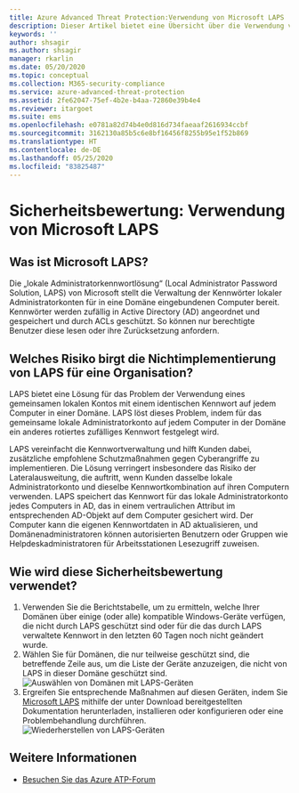 ```yaml
---
title: Azure Advanced Threat Protection:Verwendung von Microsoft LAPS
description: Dieser Artikel bietet eine Übersicht über die Verwendung von Microsoft LAPS von Azure ATP zur Bewertung des Identitätssicherheitsstatus von Klartext.
keywords: ''
author: shsagir
ms.author: shsagir
manager: rkarlin
ms.date: 05/20/2020
ms.topic: conceptual
ms.collection: M365-security-compliance
ms.service: azure-advanced-threat-protection
ms.assetid: 2fe62047-75ef-4b2e-b4aa-72860e39b4e4
ms.reviewer: itargoet
ms.suite: ems
ms.openlocfilehash: e0781a82d74b4e0d816d734faeaaf2616934ccbf
ms.sourcegitcommit: 3162130a85b5c6e8bf16456f8255b95e1f52b869
ms.translationtype: HT
ms.contentlocale: de-DE
ms.lasthandoff: 05/25/2020
ms.locfileid: "83825487"
---
```

# <a name="security-assessment-microsoft-laps-usage"></a>Sicherheitsbewertung: Verwendung von Microsoft LAPS

## <a name="what-is-microsoft-laps"></a>Was ist Microsoft LAPS?

Die „lokale Administratorkennwortlösung“ (Local Administrator Password Solution, LAPS) von Microsoft stellt die Verwaltung der Kennwörter lokaler Administratorkonten für in eine Domäne eingebundenen Computer bereit. Kennwörter werden zufällig in Active Directory (AD) angeordnet und gespeichert und durch ACLs geschützt. So können nur berechtigte Benutzer diese lesen oder ihre Zurücksetzung anfordern.

## <a name="what-risk-does-not-implementing-laps-pose-to-an-organization"></a>Welches Risiko birgt die Nichtimplementierung von LAPS für eine Organisation?

LAPS bietet eine Lösung für das Problem der Verwendung eines gemeinsamen lokalen Kontos mit einem identischen Kennwort auf jedem Computer in einer Domäne. LAPS löst dieses Problem, indem für das gemeinsame lokale Administratorkonto auf jedem Computer in der Domäne ein anderes rotiertes zufälliges Kennwort festgelegt wird.

LAPS vereinfacht die Kennwortverwaltung und hilft Kunden dabei, zusätzliche empfohlene Schutzmaßnahmen gegen Cyberangriffe zu implementieren. Die Lösung verringert insbesondere das Risiko der Lateralausweitung, die auftritt, wenn Kunden dasselbe lokale Administratorkonto und dieselbe Kennwortkombination auf ihren Computern verwenden. LAPS speichert das Kennwort für das lokale Administratorkonto jedes Computers in AD, das in einem vertraulichen Attribut im entsprechenden AD-Objekt auf dem Computer gesichert wird. Der Computer kann die eigenen Kennwortdaten in AD aktualisieren, und Domänenadministratoren können autorisierten Benutzern oder Gruppen wie Helpdeskadministratoren für Arbeitsstationen Lesezugriff zuweisen.

## <a name="how-do-i-use-this-security-assessment"></a>Wie wird diese Sicherheitsbewertung verwendet?

1. Verwenden Sie die Berichtstabelle, um zu ermitteln, welche Ihrer Domänen über einige (oder alle) kompatible Windows-Geräte verfügen, die nicht durch LAPS geschützt sind oder für die das durch LAPS verwaltete Kennwort in den letzten 60 Tagen noch nicht geändert wurde.
1. Wählen Sie für Domänen, die nur teilweise geschützt sind, die betreffende Zeile aus, um die Liste der Geräte anzuzeigen, die nicht von LAPS in dieser Domäne geschützt sind.
    ![Auswählen von Domänen mit LAPS-Geräten](media/atp-cas-isp-laps-1.png)
1. Ergreifen Sie entsprechende Maßnahmen auf diesen Geräten, indem Sie [Microsoft LAPS](https://go.microsoft.com/fwlink/?linkid=2104282) mithilfe der unter Download bereitgestellten Dokumentation herunterladen, installieren oder konfigurieren oder eine Problembehandlung durchführen.
    ![Wiederherstellen von LAPS-Geräten](media/atp-cas-isp-laps-2.png)

## <a name="see-also"></a>Weitere Informationen

- [Besuchen Sie das Azure ATP-Forum](https://aka.ms/azureatpcommunity)
